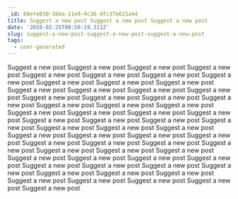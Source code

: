 ```yaml
---
_id: 60efe030-38da-11e9-9c36-dfc37e621a44
title: Suggest a new post Suggest a new post Suggest a new post
date: '2019-02-25T08:50:19.311Z'
slug: suggest-a-new-post-suggest-a-new-post-suggest-a-new-post
tags:
  - user-generated
---
```

Suggest a new post Suggest a new post Suggest a new post  Suggest a new post Suggest a new post Suggest a new post  Suggest a new post Suggest a new post Suggest a new post  Suggest a new post Suggest a new post Suggest a new post  Suggest a new post Suggest a new post Suggest a new post  Suggest a new post Suggest a new post Suggest a new post  Suggest a new post Suggest a new post Suggest a new post  Suggest a new post Suggest a new post Suggest a new post  Suggest a new post Suggest a new post Suggest a new post  Suggest a new post Suggest a new post Suggest a new post  Suggest a new post Suggest a new post Suggest a new post  Suggest a new post Suggest a new post Suggest a new post  Suggest a new post Suggest a new post Suggest a new post  Suggest a new post Suggest a new post Suggest a new post  Suggest a new post Suggest a new post Suggest a new post  Suggest a new post Suggest a new post Suggest a new post  Suggest a new post Suggest a new post Suggest a new post  Suggest a new post Suggest a new post Suggest a new post  Suggest a new post Suggest a new post Suggest a new post  Suggest a new post Suggest a new post Suggest a new post
